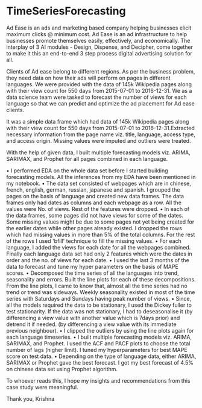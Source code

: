 # TimeSeriesForecasting

Ad Ease is an ads and marketing based company helping businesses elicit maximum clicks @ minimum cost. Ad Ease is an ad infrastructure to help businesses promote themselves easily, effectively, and economically. The interplay of 3 AI modules - Design, Dispense, and Decipher, come together to make it this an end-to-end 3 step process digital advertising solution for all.

Clients of Ad ease belong to different regions. As per the business problem, they need data on how their ads will perform on pages in different languages. We were provided with the data of 145k Wikipedia pages along with their view count for 550 days  from 2015-07-01 to 2016-12-31. We as a data science team were tasked to forecast the number of views for each language so that we can predict and optimize the ad placement for Ad ease clients.

It was a simple data frame which had data of  145k Wikipedia pages along with their view count for 550 days from 2015-07-01 to 2016-12-31.Extracted necessary information from the page name viz. title, language, access type, and access origin. Missing values were imputed and outliers were treated. 

With the help of given data, I built multiple forecasting models viz. ARIMA, SARIMAX, and Prophet for all pages combined in each language.

• I performed EDA on the whole data set before I started building forecasting models. All the inferences from my EDA have been mentioned in my notebook. 
• The data set consisted of webpages which are in chinese, french, english, german, russian, japanese and spanish. I grouped the pages on the basis of language and created new data frames. The data frames only had dates as columns and each webpage as a row. All the values were No. of views. Rest of the features were dropped.
• In each of the data frames, some pages did not have views for some of the dates. Some missing values might be due to some pages not yet being created for the earlier dates while other pages already existed. I dropped the rows which had missing values in more than 5% of the total columns. For the rest of the rows I used 'bfill' technique to fill the missing values.
• For each language, I added the views for each date for all the webpages combined. Finally each language data set had only 2 features which were the dates in order and the no. of views for each date. 
• I used the last 3 months of the data to forecast and tune my hyper parameters on the basis of MAPE scores.
• Decomposed the time series of all the languages into trend, seasonality and errors. Built the line plots for each of these decompositions. From the line plots, I came to know that, almost all the time series had no trend or trend was sideways. Weekly seasonality existed in most of the time series with Saturdays and Sundays having peak number of views. 
• Since, all the modeIs required the data to be stationary, I used the Dickey fuller to test stationarity. If the data was not stationary, I had to deseasonalise it (by differencing a view value with another value which is 7days prior) and detrend it if needed. (by differencing a view value with its immediate previous neighbour). 
• I clipped the outliers by using the line plots again for each language timeseries.
• I built multiple forecasting models viz. ARIMA, SARIMAX, and Prophet. I used the ACF and PACF plots to choose the total number of lags (higher limit). I tuned my hyperparameters for best MAPE score on test data. 
• Depending on the type of language data, either ARIMA, SARIMAX or Prophet gave the best forecast. I got my best forecast of 4.5% on chinese data set using Prophet algorithm.

To whoever reads this, I hope my insights and recommendations from this case study were meaningful.

Thank you,
Krishna

